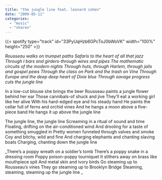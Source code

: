 ```yaml
---
title: "the jungle line feat. leonard cohen"
date: "2009-05-11"
categories:
  - "music"
  - "shares"
---
```


{{< spotify type="track" id="33PyUqHzb6GPcToJ0bWoVK" width="100%" height="250" >}}

_Rousseau walks on trumpet paths
Safaris to the heart of all that jazz
Through I bars and girders-through wires and pipes
The mathematic circuits of the modern nights
Through huts, through Harlem, through jails and gospel pews
Through the class on Park and the trash on Vine
Through Europe and the deep deep heart of Dixie blue
Through savage progress cuts the jungle line_

In a low-cut blouse she brings the beer
Rousseau paints a jungle flower behind her ear
Those cannibals-of shuck and jive
They’ll eat a working girl like her alive
With his hard-edged eye and his steady hand
He paints the cellar full of ferns and orchid vines
And he hangs a moon above a five-piece band
He hangs it up above the jungle line

The jungle line, the jungle line
Screaming in a ritual of sound and time
Floating, drifting on the air-conditioned wind
And drooling for a taste of something smuggled in
Pretty women funneled through valves and smoke
Coy and bitchy, wild and fine
And charging elephants and chanting slaving boats
Charging, chanting down the jungle line

_There’s a poppy wreath on a soldier’s tomb
There’s a poppy snake in a dressing room
Poppy poison-poppy tourniquet
It slithers away on brass like mouthpiece spit
And metal skin and ivory birds
Go steaming up to Rousseau’s vines
They go steaming up to Brooklyn Bridge
Steaming, steaming, steaming up the jungle line
_

